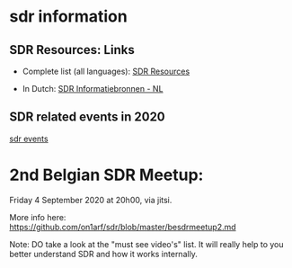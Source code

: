 # sdr information

## SDR Resources: Links  
* Complete list (all languages):
[SDR Resources](https://github.com/on1arf/sdr/blob/master/links.md)
  
* In Dutch:
[SDR Informatiebronnen - NL](https://github.com/on1arf/sdr/blob/master/linksnl.md)

## SDR related events in 2020  
[sdr events](https://github.com/on1arf/sdr/blob/master/events.md)


# 2nd Belgian SDR Meetup:  
Friday 4 September 2020 at 20h00, via jitsi.  

More info here:  
https://github.com/on1arf/sdr/blob/master/besdrmeetup2.md  

Note: DO take a look at the "must see video's" list. It will really help to you better understand SDR and how it works internally.
